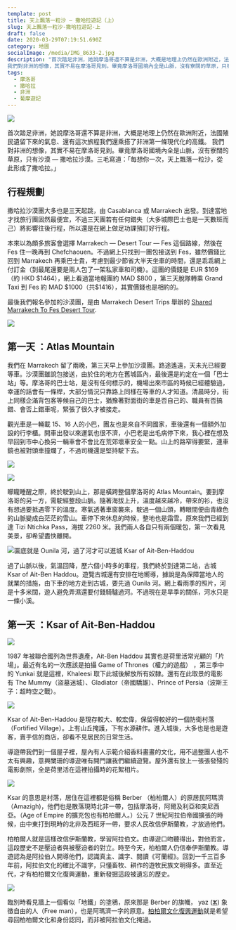 ```yaml
---
template: post
title: 天上飄落一粒沙 — 撒哈拉遊記（上）
slug: 天上飄落一粒沙-撒哈拉遊記-上
draft: false
date: 2020-03-29T07:19:51.690Z
category: 地圖
socialImage: /media/IMG_8633-2.jpg
description: "首次踏足非洲，她說摩洛哥還不算是非洲，大概是地理上仍然在歐洲附近，法國殖民遺留下來的氣息、還有這次旅程我們還乘搭了非洲第一條現代化的高鐵。
我們對非洲的想像，其實不易在摩洛哥見到。畢竟摩洛哥國境內全是山脈，沒有寮闊的草原，只有沙漠 — 撒哈拉沙漠。三毛寫道：「每想你一次，天上飄落一粒沙，從此形成了撒哈拉。」"
tags:
  - 摩洛哥
  - 撒哈拉
  - 非洲
  - 葡摩遊記
---
```


![](/media/IMG_8849-1.jpg)

首次踏足非洲，她說摩洛哥還不算是非洲，大概是地理上仍然在歐洲附近，法國殖民遺留下來的氣息、還有這次旅程我們還乘搭了非洲第一條現代化的高鐵。
我們對非洲的想像，其實不易在摩洛哥見到。畢竟摩洛哥國境內全是山脈，沒有寮闊的草原，只有沙漠 — 撒哈拉沙漠。三毛寫道：「每想你一次，天上飄落一粒沙，從此形成了撒哈拉。」

## 行程規劃

撒哈拉沙漠團大多也是三天起跳，由 Casablanca 或 Marrakech 出發。到達當地才找旅行團固然最便宜，不過三天團若有任何錯失（大多城際巴士也是一天數班而己）將影響往後行程，所以還是在網上做足功課預訂好行程。

本來以為頗多旅客會選擇 Marrakech — Desert Tour — Fes 這個路線，然後在 Fes 住一晚再到 Chefchaouen。不過網上只找到一團包接送到 Fes，雖然價錢比回到 Marrakech 再乘巴士貴，考慮到最少節省大半天坐車的時間，還是乖乖網上付訂金（到最尾還要是兩人包了一架私家車和司機）。這團的價錢是 EUR $169（約 HKD $1464），網上看過當地報團約 MAD $800 ，第三天脫隊轉乘 Grand Taxi 到 Fes 約 MAD $1000（共\$1416），其實價錢也是相約的。

最後我們報名參加的沙漠團，是由 Marrakech Desert Trips 舉辦的 [Shared Marrakech To Fes Desert Tour](https://www.marrakech-desert-trips.com/tours/shared-marrakech-to-fes-desert-tour/).

![](/media/IMG_8624-2.jpg)

## 第一天 ：Atlas Mountain

我們在 Marrakech 留了兩晚，第三天早上參加沙漠團。路途遙遠，天未光已經要等車。沙漠團雖說包接送，由於住的地方在舊城區內，最後還是約定在一個「巴士站」等。摩洛哥的巴士站，是沒有任何標示的，機場出來市區的時候已經體驗過，幸運的話會有一條桿，大部分情況只靠路上同樣在等車的人才知道。清晨時分，街上同樣企滿背包客等候自己的巴士，猶豫著對面街的車是否自己的、職員有否搞錯、會否上錯車呢，緊張了很久才被接走。

觀光車是一輛載 15、16 人的小巴，團友也是來自不同國家，車後還有一個額外加設的行李櫃。開車出發以來運氣也很不濟，小巴老是出毛病停下來，我心裡在想及早回到市中心換另一輛車會不會比在荒郊壞車安全一點。山上的路窄得要緊，連車鏡也被對頭車撞爛了，不過司機還是堅持駛下去。

![](/media/IMG_8633-2.jpg)

![](/media/IMG_8616-1.jpg)

矇矓睡醒之際，終於駛到山上，那是橫跨整個摩洛哥的 Atlas Mountain。要到摩洛哥的另一方，需駛經整段山脈。隨著海拔上升，溫度越來越冷，帶來的衫，也沒有想過要抵遇零下的溫度。寒氣透著車窗襲來，駛過一個山頭，轉眼間便由青綠色的山脈變成白茫茫的雪山。車停下來休息的時候，整地也是霜雪。原來我們已經到達 Tizi Ntichka Pass，海拔 2260 米。我們兩人各自只有兩個暖包，第一次看見美景，卻希望盡快離開。

![圖底就是 Ounila 河，過了河才可以進城 Ksar of Ait-Ben-Haddou](/media/IMG_8648-5.jpg)

過了山脈以後，氣溫回降，歷六個小時多的車程，我們終於到達第二站，古城 Ksar of Ait-Ben Haddou。遊覽古城還有安排在地嚮導，據說是為保障當地人的就業的措施，由下車的地方走到古城，要先過 Ounila 河。網上看雨季的照片，河是十多米闊，遊人避免弄濕還要付錢騎驢過河。不過現在是旱季的關係，河水只是一條小溪。

## 第一天 ：Ksar of Ait-Ben-Haddou

![](/media/IMG_8673-7.jpg)

1987 年被聯合國列為世界遺產，Ait-Ben Haddou 其實也是荷里活常光顧的「片場」。最近有名的一次應該是拍攝 Game of Thrones（權力的遊戲） ，第三季中的 Yunkai 就是這裡，Khaleesi 取下此城後解放所有奴隸。還有在此取景的電影有 The Mummy（盜墓迷城）、Gladiator（帝國驕雄）、Prince of Persia（波斯王子：超時空之戰）。

![](/media/0_UlrW2FqQtVzx8JQR.jfif)

Ksar of Ait-Ben-Haddou 是現存較大、較宏偉，保留得較好的一個防衛村落（Fortified Village）。上有山丘掩護，下有水源耕作。進入城後，大多也是也是遊客，賣手信的商店，卻看不見居民的日常生活。

導遊帶我們到一個屋子裡，屋內有人示範介紹香料畫畫的文化，用不過整團人也不太有興趣，意興闌珊的導遊唯有開門讓我們繼續遊覽。屋外還有放上一張張發殘的電影劇照，全是荷里活在這裡拍攝時的花絮相片。

![](/media/IMG_8682-8.jpg)

Ksar 的意思是村落，居住在這裡都是俗稱 Berber （柏柏爾人）的原居民阿瑪濟（Amazigh)，他們也是散落現時北非一帶，包括摩洛哥，阿爾及利亞和突尼西亞。（Age of Empire 的擴充包也有柏柏爾人。）公元 7 世紀阿拉伯帝國擴張的時候，由中東打到現時的北非及西班牙一帶，要求人民改信伊斯蘭教，才放過他們。

柏柏爾人就是這樣改信伊斯蘭教，學習阿拉伯文。由導遊口吻聽得出，對他而言，這段歷史不是壓迫者與被壓迫者的對立。時至今天，柏柏爾人仍信奉伊斯蘭教。導遊認為是阿拉伯人開導他們，認識真主、識字、閱讀《可蘭經》。回到一千三百多年前，阿拉伯文化的確比不識字，只懂畜牧、耕作的遊牧民族文明得多。直至近代，才有柏柏爾文化復興運動，重新發掘這段被遺忘的歷史。

![](/media/IMG_8721-9.jpg)

臨別時看見牆上一個看似「地鐵」的塗鴉，原來那是 Berber 的旗幟， yaz ([ⵣ](https://en.wikipedia.org/wiki/%E2%B5%A3)) 象徵自由的人（Free man），也是阿瑪濟一字的原意。[柏柏爾文化復興運動](https://sousoucorner.org/media/mouloud-mammeri/)就是希望尋回柏柏爾文化和身份認同，而非被阿拉伯文化掩過。
